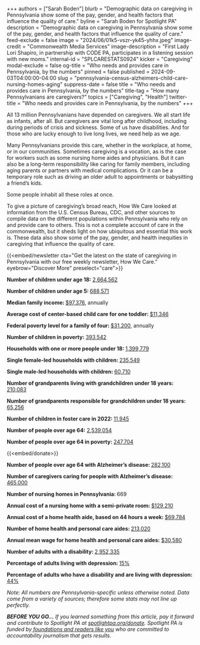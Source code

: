 +++
authors = ["Sarah Boden"]
blurb = "Demographic data on caregiving in Pennsylvania show some of the pay, gender, and health factors that influence the quality of care."
byline = "Sarah Boden for Spotlight PA"
description = "Demographic data on caregiving in Pennsylvania show some of the pay, gender, and health factors that influence the quality of care."
feed-exclude = false
image = "2024/06/01k5-vszr-yk45-yhhx.jpeg"
image-credit = "Commonwealth Media Services"
image-description = "First Lady Lori Shapiro, in partnership with CODE PA, participates in a listening session with new moms."
internal-id = "SPLCARESTATS0924"
kicker = "Caregiving"
modal-exclude = false
og-title = "Who needs and provides care in Pennsylvania, by the numbers"
pinned = false
published = 2024-09-03T04:00:00-04:00
slug = "pennsylvania-census-alzheimers-child-care-nursing-homes-aging"
suppress-date = false
title = "Who needs and provides care in Pennsylvania, by the numbers"
title-tag = "How many Pennsylvanians are caregivers?"
topics = ["Caregiving", "Health"]
twitter-title = "Who needs and provides care in Pennsylvania, by the numbers"
+++

All 13 million Pennsylvanians have depended on caregivers. We all start life as infants, after all. But caregivers are vital long after childhood, including during periods of crisis and sickness. Some of us have disabilities. And for those who are lucky enough to live long lives, we need help as we age.

Many Pennsylvanians provide this care, whether in the workplace, at home, or in our communities. Sometimes caregiving is a vocation, as is the case for workers such as some nursing home aides and physicians. But it can also be a long-term responsibility like caring for family members, including aging parents or partners with medical complications. Or it can be a temporary role such as driving an older adult to appointments or babysitting a friend’s kids.

Some people inhabit all these roles at once.

To give a picture of caregiving’s broad reach, How We Care looked at information from the U.S. Census Bureau, CDC, and other sources to compile data on the different populations within Pennsylvania who rely on and provide care to others. This is not a complete account of care in the commonwealth, but it sheds light on how ubiquitous and essential this work is. These data also show some of the pay, gender, and health inequities in caregiving that influence the quality of care.

{{<embed/newsletter cta="Get the latest on the state of caregiving in Pennsylvania with our free weekly newsletter, How We Care." eyebrow="Discover More" preselect="care">}}

<strong>Number of children under age 18:</strong> <a href="https://data.census.gov/table/ACSST5Y2022.S0101?g=040XX00US42&amp;tid=ACSST5Y2022.S0101">2,664,562</a>

<strong>Number of children under age 5: </strong><a href="https://data.census.gov/table/ACSST5Y2022.S0101?g=040XX00US42&amp;tid=ACSST5Y2022.S0101">688,571</a>

<strong>Median family income: </strong><a href="https://data.census.gov/table/ACSST1Y2022.S0901?q=Pennsylvania%20parent&amp;t=Families%20and%20Living%20Arrangements">$97,376</a>, annually

<strong>Average cost of center-based child care for one toddler: </strong><a href="https://assets.aecf.org/m/resourcedoc/aecf-2023kidscountdatabook-2023.pdf">$11,346</a>

<strong>Federal poverty level for a family of four: </strong><a href="https://aspe.hhs.gov/sites/default/files/documents/7240229f28375f54435c5b83a3764cd1/detailed-guidelines-2024.pdf">$31,200</a>, annually

<strong>Number of children in poverty:</strong> <a href="https://censusreporter.org/profiles/04000US42-pennsylvania/">393,542</a>

<strong>Households with one or more people under 18: </strong><a href="https://data.census.gov/table?q=parent%20pennsylvania&amp;g=040XX00US42">1,399,779</a>

<strong>Single female-led households with children: </strong><a href="https://data.census.gov/table?q=parent%20pennsylvania&amp;g=040XX00US42">235,549</a>

<strong>Single male-led households with children: </strong><a href="https://data.census.gov/table?q=parent%20pennsylvania&amp;g=040XX00US42">60,710</a><strong></strong>

<strong>Number of grandparents living with grandchildren under 18 years:</strong> <a href="https://data.census.gov/table?q=parent%20pennsylvania&amp;g=040XX00US42">210,083</a>

<strong>Number of grandparents responsible for grandchildren under 18 years:</strong> <a href="https://data.census.gov/table?q=parent%20pennsylvania&amp;g=040XX00US42">65,256</a>

<strong>Number of children in foster care in 2022: </strong><a href="https://online.flippingbook.com/view/329394404/6/">11,945</a><strong></strong>

<strong>Number of people over age 64:</strong> <a href="https://data.census.gov/table/ACSST1Y2022.S0101?q=pennsylvania%20age&amp;g=040XX00US42">2,539,054</a>

<strong>Number of people over age 64 in poverty:</strong> <a href="https://censusreporter.org/profiles/04000US42-pennsylvania/">247,704</a>

{{<embed/donate>}}

<strong>Number of people over age 64 with Alzheimer’s disease: </strong><a href="https://www.alz.org/media/Documents/pennsylvania-alzheimers-facts-figures-2024.pdf">282,100</a>

<strong>Number of caregivers caring for people with Alzheimer’s disease: </strong><a href="https://www.alz.org/media/Documents/pennsylvania-alzheimers-facts-figures-2024.pdf">465,000</a>

<strong>Number of nursing homes in Pennsylvania: </strong>669

<strong>Annual cost of a nursing home with a semi-private room: </strong><a href="https://www.genworth.com/aging-and-you/finances/cost-of-care">$129,210</a>

<strong>Annual cost of a home health aide, based on 44 hours a week: </strong><a href="https://www.genworth.com/aging-and-you/finances/cost-of-care">$69,784</a>

<strong>Number of home health and personal care aides: </strong><a href="https://www.bls.gov/oes/current/oes_pa.htm">213,020</a><strong></strong>

<strong>Annual mean wage for home health and personal care aides:</strong> <a href="https://www.bls.gov/oes/current/oes_pa.htm">$30,580</a><strong></strong>

<strong>Number of adults with a disability: </strong><a href="https://web.archive.org/20240420161036/https://www.cdc.gov/ncbddd/disabilityandhealth/impacts/pennsylvania.html">2,952,335</a>

<strong>Percentage of adults living with depression: </strong><a href="https://web.archive.org/20240420161036/https://www.cdc.gov/ncbddd/disabilityandhealth/impacts/pennsylvania.html">15%</a>

<strong>Percentage of adults who have a disability and are living with depression: </strong><a href="https://web.archive.org/20240420161036/https://www.cdc.gov/ncbddd/disabilityandhealth/impacts/pennsylvania.html">44%</a><strong></strong>

<em>Note: All numbers are Pennsylvania-specific unless otherwise noted. Data come from a variety of sources; therefore some stats may not line up perfectly.</em><strong></strong>

<strong><em>BEFORE YOU GO…</em></strong><em> If you learned something from this article, pay it forward and contribute to Spotlight PA at </em><a href="http://spotlightpa.org/donate"><em>spotlightpa.org/donate</em></a><em>. Spotlight PA is funded by</em><a href="https://www.spotlightpa.org/support"><em> foundations and readers like you</em></a><em> who are committed to accountability journalism that gets results.</em>

